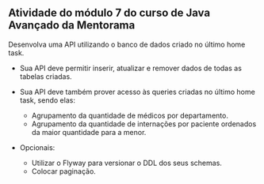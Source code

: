 ## Atividade do módulo 7 do curso de Java Avançado da Mentorama

Desenvolva uma API utilizando o banco de dados criado no último home task.

- Sua API deve permitir inserir, atualizar e remover dados de todas as tabelas criadas.
- Sua API deve também prover acesso às queries criadas no último home task, sendo elas:
  - Agrupamento da quantidade de médicos por departamento.
  - Agrupamento da quantidade de internações por paciente ordenados da maior quantidade para a menor.

- Opcionais:
  - Utilizar o Flyway para versionar o DDL dos seus schemas.
  - Colocar paginação.
